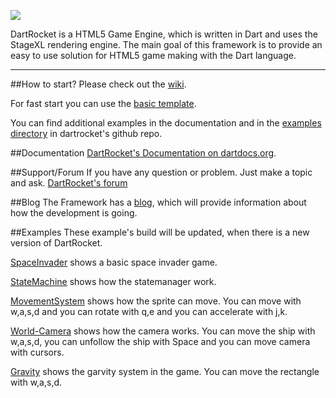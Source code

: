 <a rel="nofollow"><img src="http://www.logomaker.com/logo-images/ef441a3196b57d73.gif"/></a>

DartRocket is a HTML5 Game Engine, which is written in Dart and uses the StageXL rendering engine.
The main goal of this framework is to provide an easy to use solution for HTML5 game making with the Dart language.

***

##How to start?
Please check out the [wiki](https://github.com/StrykerKKD/dartrocket/wiki).

For fast start you can use the [basic template](https://github.com/StrykerKKD/dartrocket/tree/master/example/projecttemplate).

You can find additional examples in the documentation and in the [examples directory](https://github.com/StrykerKKD/dartrocket/tree/master/example) in dartrocket's github repo.

##Documentation
 [DartRocket's Documentation on dartdocs.org](http://www.dartdocs.org/documentation/dartrocket/0.1.5/index.html#dartrocket).

##Support/Forum
If you have any question or problem. Just make a topic and ask.
[DartRocket's forum](http://ost.io/@StrykerKKD/dartrocket)

##Blog
The Framework has a [blog](http://dartrocket.blogspot.hu), which will provide information about how the development is going.

##Examples
These example's build will be updated, when there is a new version of DartRocket.
 
 [SpaceInvader](http://strykerkkd.github.io/js/projects/build/example/spaceinvader/index.html) shows a basic space invader game.
 
 [StateMachine](http://strykerkkd.github.io/js/projects/build/example/statemachine/index.html) shows how the statemanager work.
 
 [MovementSystem](http://strykerkkd.github.io/js/projects/build/example/movementsystem/index.html) shows how the sprite can move.
 You can move with w,a,s,d and you can rotate with q,e and you can accelerate with j,k.

 [World-Camera](http://strykerkkd.github.io/js/projects/build/example/world-camera/index.html) shows how the camera works.
 You can move the ship with w,a,s,d, you can unfollow the ship with Space and you can move camera with cursors.
 
 [Gravity](http://strykerkkd.github.io/js/projects/build/example/gravity/index.html) shows the garvity system in the game. You can move the rectangle with w,a,s,d.
